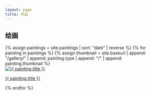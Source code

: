```yaml
---
layout: page
title: 作品
---
```


<link rel="stylesheet" href="{{ site.baseurl }}/assets/css/gallery.css" />

<h2>绘画</h2>
<div class="gallery-image">
    {% assign paintings = site.paintings | sort: "date" | reverse %}
    {% for painting in paintings %}
    {% assign thumbnail = site.baseurl | append: "/gallery/" | append: painting.type | append: "/" | append: painting.thumbnail %}
    <div class="img-box">
        <a href="{{ painting.url }}" title="西游记">
            <img src="{{ thumbnail }}" alt="{{ painting.title }}"/>
            <div class="transparent-box">
                <div class="caption">
                    <p>{{ painting.title }}</p>
                </div>
            </div>
        </a>
    </div>
    {% endfor %}
</div>